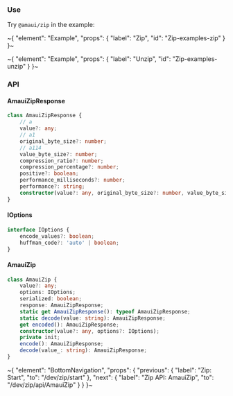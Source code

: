 
### Use

Try `@amaui/zip` in the example:

~{
  "element": "Example",
  "props": {
    "label": "Zip",
    "id": "Zip-examples-zip"
  }
}~

~{
  "element": "Example",
  "props": {
    "label": "Unzip",
    "id": "Zip-examples-unzip"
  }
}~

### API

#### AmauiZipResponse

```ts
class AmauiZipResponse {
    // a
    value?: any;
    // a1
    original_byte_size?: number;
    // a114
    value_byte_size?: number;
    compression_ratio?: number;
    compression_percentage?: number;
    positive?: boolean;
    performance_milliseconds?: number;
    performance?: string;
    constructor(value?: any, original_byte_size?: number, value_byte_size?: number, compression_ratio?: number, compression_percentage?: number, positive?: boolean, performance_milliseconds?: number, performance?: string);
}
```

#### IOptions

```ts
interface IOptions {
    encode_values?: boolean;
    huffman_code?: 'auto' | boolean;
}
```

#### AmauiZip

```ts
class AmauiZip {
    value?: any;
    options: IOptions;
    serialized: boolean;
    response: AmauiZipResponse;
    static get AmauiZipResponse(): typeof AmauiZipResponse;
    static decode(value: string): AmauiZipResponse;
    get encoded(): AmauiZipResponse;
    constructor(value?: any, options?: IOptions);
    private init;
    encode(): AmauiZipResponse;
    decode(value_: string): AmauiZipResponse;
}
```

~{
  "element": "BottomNavigation",
  "props": {
    "previous": {
      "label": "Zip: Start",
      "to": "/dev/zip/start"
    },
    "next": {
      "label": "Zip API: AmauiZip",
      "to": "/dev/zip/api/AmauiZip"
    }
  }
}~

